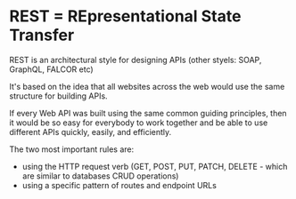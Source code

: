 # REST = REpresentational State Transfer

REST is an architectural style for designing APIs (other styels: SOAP, GraphQL, FALCOR etc)

It's based on the idea that all websites across the web would use the same structure for building APIs.

If every Web API was built using the same common guiding principles, then it would be so easy for everybody
to work together and be able to use different APIs quickly, easily, and efficiently.

The two most important rules are:

- using the HTTP request verb (GET, POST, PUT, PATCH, DELETE - which are similar to databases CRUD operations)
- using a specific pattern of routes and endpoint URLs
